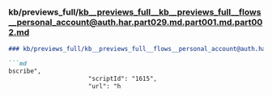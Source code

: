 ### kb/previews_full/kb__previews_full__kb__previews_full__flows__personal_account@auth.har.part029.md.part001.md.part002.md

```md
### kb/previews_full/kb__previews_full__flows__personal_account@auth.har.part029.md.part001.md (part 002)

```md
bscribe",
                      "scriptId": "1615",
                      "url": "h
```

```

```
